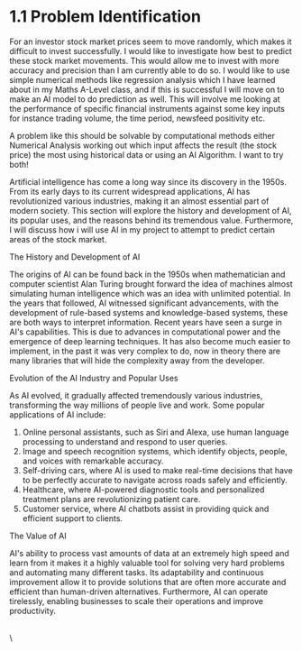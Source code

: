 # 1.1 Problem Identification

For an investor stock market prices seem to move randomly, which makes it difficult to invest successfully. I would like to investigate how best to predict these stock market movements. This would allow me to invest with more accuracy and precision than I am currently able to do so. I would like to use simple numerical methods like regression analysis which I have learned about in my Maths A-Level class, and if this is successful I will move on to make an AI model to do prediction as well. This will involve me looking at the performance of specific financial instruments against some key inputs for instance trading volume, the time period, newsfeed positivity etc.

A problem like this should be solvable by computational methods either Numerical Analysis working out which input affects the result (the stock price) the most using historical data or using an AI Algorithm. I want to try both!

Artificial intelligence has come a long way since its discovery in the 1950s. From its early days to its current widespread applications, AI has revolutionized various industries, making it an almost essential part of modern society. This section will explore the history and development of AI, its popular uses, and the reasons behind its tremendous value. Furthermore, I will discuss how i will use AI in my project to attempt to predict certain areas of the stock market.

The History and Development of AI

The origins of AI can be found back in the 1950s when mathematician and computer scientist Alan Turing brought forward the idea of machines almost simulating human intelligence which was an idea with unlimited potential. In the years that followed, AI witnessed significant advancements, with the development of rule-based systems and knowledge-based systems, these are both ways to interpret information. Recent years have seen a surge in AI's capabilities. This is due to advances in computational power and the emergence of deep learning techniques. It has also become much easier to implement, in the past it was very complex to do, now in theory there are many libraries that will hide the complexity away from the developer.

Evolution of the AI Industry and Popular Uses

As AI evolved, it gradually affected tremendously various industries, transforming the way millions of people live and work. Some popular applications of AI include:

1. Online personal assistants, such as Siri and Alexa, use human language processing to understand and respond to user queries.
2. Image and speech recognition systems, which identify objects, people, and voices with remarkable accuracy.
3. Self-driving cars, where AI is used to make real-time decisions that have to be perfectly accurate to navigate across roads safely and efficiently.
4. Healthcare, where AI-powered diagnostic tools and personalized treatment plans are revolutionizing patient care.
5. Customer service, where AI chatbots assist in providing quick and efficient support to clients.

The Value of AI

AI's ability to process vast amounts of data at an extremely high speed and learn from it makes it a highly valuable tool for solving very hard problems and automating many different tasks. Its adaptability and continuous improvement allow it to provide solutions that are often more accurate and efficient than human-driven alternatives. Furthermore, AI can operate tirelessly, enabling businesses to scale their operations and improve productivity.&#x20;







\
\
